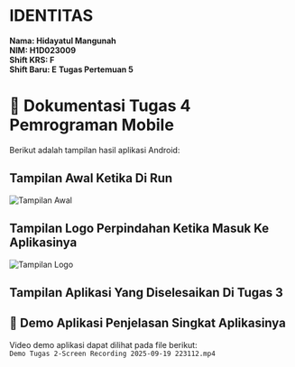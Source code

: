 # IDENTITAS

**Nama: Hidayatul Mangunah**  
**NIM: H1D023009**  
**Shift KRS: F**  
**Shift Baru: E**
**Tugas Pertemuan 5**

# 📸 Dokumentasi Tugas 4 Pemrograman Mobile  

Berikut adalah tampilan hasil aplikasi Android:

## Tampilan Awal Ketika Di Run
![Tampilan Awal](assets/Tampilan%20Awal-Screenshot%202025-09-23%20175903.png)

## Tampilan Logo Perpindahan Ketika Masuk Ke Aplikasinya
![Tampilan Logo](assets/Tampilam%202-Tampilan%20Logo-Screenshot%202025-09-23%20175930.png)

## Tampilan Aplikasi Yang Diselesaikan Di Tugas 3


## 🎥 Demo Aplikasi Penjelasan Singkat Aplikasinya
Video demo aplikasi dapat dilihat pada file berikut:  
`Demo Tugas 2-Screen Recording 2025-09-19 223112.mp4`

